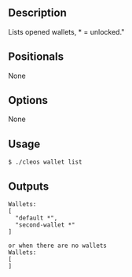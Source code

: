 ## Description

Lists opened wallets, * = unlocked."

## Positionals
None

## Options
None

## Usage


```shell
$ ./cleos wallet list
```

## Outputs


```shell
Wallets:
[
  "default *",
  "second-wallet *"
]

or when there are no wallets
Wallets:
[
]

```

